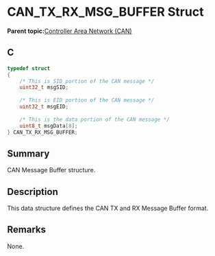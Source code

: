 # CAN\_TX\_RX\_MSG\_BUFFER Struct

**Parent topic:**[Controller Area Network \(CAN\)](GUID-87A954BC-99B5-448D-BC6D-4C2250A9B58E.md)

## C

```c
typedef struct
{
    /* This is SID portion of the CAN message */
    uint32_t msgSID;
    
    /* This is EID portion of the CAN message */
    uint32_t msgEID;
    
    /* This is the data portion of the CAN message */
    uint8_t msgData[8];
} CAN_TX_RX_MSG_BUFFER;

```

## Summary

CAN Message Buffer structure.

## Description

This data structure defines the CAN TX and RX Message Buffer format.

## Remarks

None.

